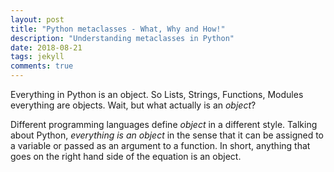 ```yaml
---
layout: post
title: "Python metaclasses - What, Why and How!"
description: "Understanding metaclasses in Python"
date: 2018-08-21
tags: jekyll
comments: true
---
```


Everything in Python is an object. So Lists, Strings, Functions, Modules everything are objects. Wait, but what actually is an *object*?

Different programming languages define *object* in a different style. Talking about Python, *everything is an object* in the sense that it can be assigned to a variable or passed as an argument to a function. In short, anything that goes on the right hand side of the equation is an object.

